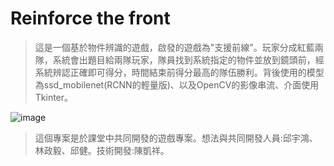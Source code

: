 # Reinforce the front

> 這是一個基於物件辨識的遊戲，啟發的遊戲為"支援前線"。玩家分成紅藍兩隊，系統會出題目給兩隊玩家，隊員找到系統指定的物件並放到鏡頭前，經系統辨認正確即可得分，時間結束前得分最高的隊伍勝利。背後使用的模型為ssd_mobilenet(RCNN的輕量版)、以及OpenCV的影像串流、介面使用Tkinter。

![image](https://github.com/baker12355/Searching_Game/blob/master/gif/PyImageSearch-PhotoBooth-2018_7_1-%E4%B8%8B%E5%8D%88-02_55_05.gif)

> 這個專案是於課堂中共同開發的遊戲專案。想法與共同開發人員:邱宇鴻、林政毅、邱健。技術開發:陳凱祥。
